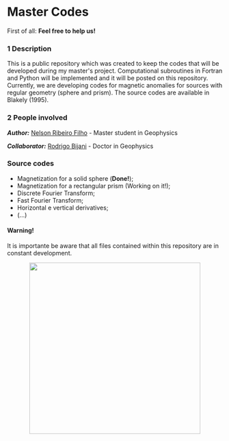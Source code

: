 # Master Codes


First of all: **Feel free to help us!**


### 1 Description
This is a public repository which was created to keep the codes that will be developed during my master's project. Computational subroutines in Fortran and Python will be implemented and it will be posted on this repository. Currently, we are developing codes for magnetic anomalies for sources with regular geometry (sphere and prism). The source codes are available in Blakely (1995).


### 2 People involved

***Author:*** [Nelson Ribeiro Filho](http://lattes.cnpq.br/1419249921258591) - Master student in Geophysics

***Collaborator:*** [Rodrigo Bijani](http://lattes.cnpq.br/2331435604103641) - Doctor in Geophysics


### Source codes 
* Magnetization for a solid sphere (**Done!**);
* Magnetization for a rectangular prism (Working on it!);
* Discrete Fourier Transform;
* Fast Fourier Transform;
* Horizontal e vertical derivatives;
* (...)


#### Warning!
It is importante be aware that all files contained within this repository are in constant development.


<p align="center">
  <img height="400" src="https://www.whiteheatdesign.co.uk/wp-content/uploads/working-on-it-large.jpg" />
</p>
